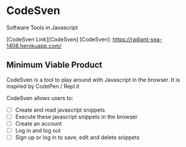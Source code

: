 # CodeSven
Software Tools in Javascript

[CodeSven Link][CodeSven]
[CodeSven]: https://radiant-sea-1408.herokuapp.com/

## Minimum Viable Product

CodeSven is a tool to play around with Javascript in the browser. It is inspired by CodePen / Repl.it

CodeSven allows users to:

- [ ] Create and read javascript snippets
- [ ] Execute these javascript snippets in the browser
- [ ] Create an account
- [ ] Log in and log out
- [ ] Sign up or log in to save, edit and delete snippets
